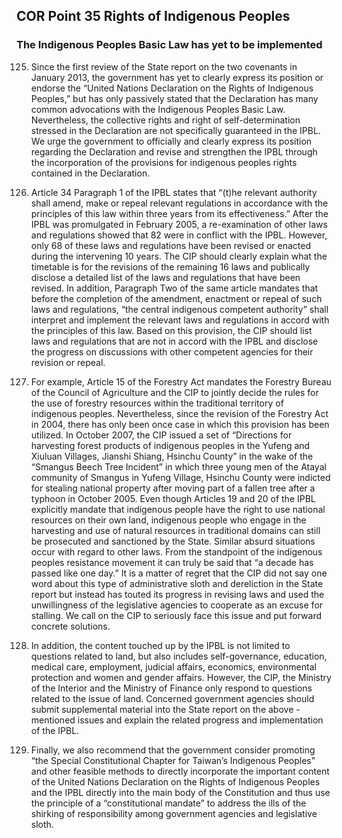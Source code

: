 ## COR Point 35 Rights of Indigenous Peoples

### The Indigenous Peoples Basic Law has yet to be implemented

<ol start="125">
  <li><p>Since the first review of the State report on the two covenants in January 2013, the government has yet to clearly express its position or endorse the “United Nations Declaration on the Rights of Indigenous Peoples,” but has only passively stated that the Declaration has many common advocations with the Indigenous Peoples Basic Law. Nevertheless, the collective rights and right of self-determination stressed in the Declaration are not specifically guaranteed in the IPBL. We urge the government to officially and clearly express its position regarding the Declaration and revise and strengthen the IPBL through the incorporation of the provisions for indigenous peoples rights contained in the Declaration.</p></li>

  <li><p>Article 34 Paragraph 1 of the IPBL states that “(t)he relevant authority shall amend, make or repeal relevant regulations in accordance with the principles of this law within three years from its effectiveness.” After the IPBL was promulgated in February 2005, a re-examination of other laws and regulations showed that 82 were in conflict with the IPBL. However, only 68 of these laws and regulations have been revised or enacted during the intervening 10 years. The CIP should clearly explain what the timetable is for the revisions of the remaining 16 laws and publically disclose a detailed list of the laws and regulations that have been revised. In addition, Paragraph Two of the same article mandates that before the completion of the amendment, enactment or repeal of such laws and regulations, “the central indigenous competent authority” shall interpret and implement the relevant laws and regulations in accord with the principles of this law. Based on this provision, the CIP should list laws and regulations that are not in accord with the IPBL and disclose the progress on discussions with other competent agencies for their revision or repeal.</p></li>

  <li><p>For example, Article 15 of the Forestry Act mandates the Forestry Bureau of the Council of Agriculture and the CIP to jointly decide the rules for the use of forestry resources within the traditional territory of indigenous peoples. Nevertheless, since the revision of the Forestry Act in 2004, there has only been once case in which this provision has been utilized. In October 2007, the CIP issued a set of “Directions for harvesting forest products of indigenous peoples in the Yufeng and Xiuluan Villages, Jianshi Shiang, Hsinchu County” in the wake of the “Smangus Beech Tree Incident” in which three young men of the Atayal community of Smangus in Yufeng Village, Hsinchu County were indicted for stealing national property after moving part of a fallen tree after a typhoon in October 2005. Even though Articles 19 and 20 of the IPBL explicitly mandate that indigenous people have the right to use national resources on their own land, indigenous people who engage in the harvesting and use of natural resources in traditional domains can still be prosecuted and sanctioned by the State. Similar absurd situations occur with regard to other laws. From the standpoint of the indigenous peoples resistance movement it can truly be said that “a decade has passed like one day.” It is a matter of regret that the CIP did not say one word about this type of administrative sloth and dereliction in the State report but instead has touted its progress in revising laws and used the unwillingness of the legislative agencies to cooperate as an excuse for stalling. We call on the CIP to seriously face this issue and put forward concrete solutions.</p></li>

  <li><p>In addition, the content touched up by the IPBL is not limited to questions related to land, but also includes self-governance, education, medical care, employment, judicial affairs, economics, environmental protection and women and gender affairs. However, the CIP, the Ministry of the Interior and the Ministry of Finance only respond to questions related to the issue of land. Concerned government agencies should submit supplemental material into the State report on the above - mentioned issues and explain the related progress and implementation of the IPBL.</p></li>

  <li><p>Finally, we also recommend that the government consider promoting “the Special Constitutional Chapter for Taiwan’s Indigenous Peoples” and other feasible methods to directly incorporate the important content of the United Nations Declaration on the Rights of Indigenous Peoples and the IPBL directly into the main body of the Constitution and thus use the principle of a “constitutional mandate” to address the ills of the shirking of responsibility among government agencies and legislative sloth.</p></li>
</ol>
